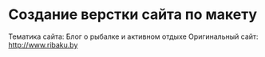 # Создание верстки сайта по макету
Тематика сайта: Блог о рыбалке и активном отдыхе
Оригинальный сайт: http://www.ribaku.by